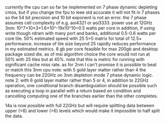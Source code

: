 currently the cpu can so far be implemented on 7 phase dynamic depleting cmos, but if you change the fpu to ieee std accurate it will not fit in 7 phases so the 54 bit precision and 10 bit exponent is not an error.
the 7 phase assumes cell complexity of e.g. aoi4321 or aoi3333.
power use at 12GHz 3nm:
10^7×10×3×1.6×10^-19x10^10=0.5 watts per core
in addition, if using write though rdram with many port and banks, additional 0.5-0.6 watts per core tile.
50% estimated speed with 25 5×5 matrix for total of 12.5× performance.
increase of tile size beyond 25 rapidly reduces performance in my estimated metrics.
8 gb per core feasible for max 200gb and desktop package sized die.
as of msi algorithm choice the core would not run at 50% with 25 tiles but at 45%. note that this is metric for running with significant cache miss rate.
as for 2nm I can't promise it is possible to beat or match this 3nm cpu
note: with 5 gold layer matter rather than 4 the frequency can be 22GHz on 3nm depletion mode 7 phase dynamic logic.
note 2: with 6 gold layer matter rather than 5 or 4, in addition to 22GHz operation,
one conditional branch disambiguiation should be possible such as executing a loop
in parallel with a return based on condition and cancelling computing one of the 
branches earlier than the other completes.

14a is now possible with full 22GHz but will require splitting data between upper (<6) and lower (>6) levels which would make it impossible to half split the data.
